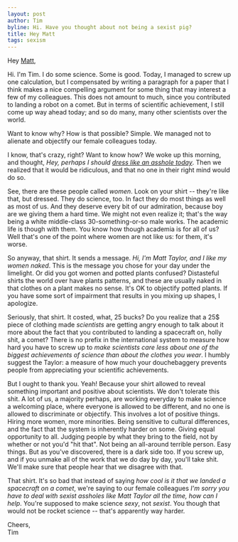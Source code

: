 ```yaml
---
layout: post
author: Tim
byline: Hi. Have you thought about not being a sexist pig?
title: Hey Matt
tags: sexism
---
```


Hey [Matt][matt],

Hi. I'm Tim. I do some science. Some is good. Today, I managed to screw up
one calculation, but I compensated by writing a paragraph for a paper that
I think makes a nice compelling argument for some thing that may interest a
few of my colleagues. This does not amount to much, since you contributed to
landing a robot on a comet. But in terms of scientific achievement, I still
come up way ahead today; and so do many, many other scientists over the world.

Want to know why? How is that possible? Simple. We managed not to alienate
and objectify our female colleagues today.

I know, that's crazy, right? Want to know how? We woke up this morning, and
thought, *Hey, perhaps I should [dress like an asshole today][shirt]*. Then
we realized that it would be ridiculous, and that no one in their right mind
would do so.

See, there are these people called *women*. Look on your shirt -- they're
like that, but dressed. They do science, too. In fact they do most things as
well as most of us. And they deserve every bit of our admiration, because boy
are we giving them a hard time. We might not even realize it; that's the way
being a white middle-class 30-something-or-so male works. The academic life
is though with them. You know how though academia is for all of us? Well
that's one of the point where women are not like us: for them, it's worse.

So anyway, that shirt. It sends a message. *Hi, I'm Matt Taylor, and I
like my women naked*. This is the message you chose for your day under the
limelight. Or did you got women and potted plants confused? Distasteful shirts
the world over have plants patterns, and these are usually naked in that
clothes on a plant makes no sense. It's OK to objectify potted plants. If you
have some sort of impairment that results in you mixing up shapes, I apologize.

Seriously, that shirt. It costed, what, 25 bucks? Do you realize that a 25$
piece of clothing made *scientists* are getting angry enough to talk about it
more about the fact that you contributed to landing a spacecraft on, holly
shit, a comet? There is no prefix in the international system to measure
how hard you have to screw up to *make scientists care less about one of the
biggest achievements of science than about the clothes you wear*. I humbly
suggest the Taylor: a measure of how much your douchebaggery prevents people
from appreciating your scientific achievements.

But I ought to thank you. Yeah! Because your shirt allowed to reveal something
important and positive about scientists. We don't tolerate this shit. A lot
of us, a majority perhaps, are working everyday to make science a welcoming
place, where everyone is allowed to be different, and no one is allowed to
discriminate or objectify. This involves a lot of positive things. Hiring
more women, more minorities. Being sensitive to cultural differences, and the
fact that the system is inherently harder on some. Giving equal opportunity
to all. Judging people by what they bring to the field, not by whether or not
you'd "hit that". Not being an all-around terrible person. Easy things. But
as you've discovered, there is a dark side too. If you screw up, and if you
unmake all of the work that we do day by day, you'll take shit. We'll make
sure that people hear that we disagree with that.

That shirt. It's so bad that instead of saying *how cool is it that we
landed a spacecraft on a comet*, we're saying to our female colleagues *I'm
sorry you have to deal with sexist assholes like Matt Taylor all the time,
how can I help*. You're supposed to make science *sexy*, not *sexist*. You
though that would not be rocket science -- that's apparently way harder.

Cheers,   
Tim

[matt]: http://rosetta.jpl.nasa.gov/matt-taylor
[shirt]: http://www.businessinsider.com.au/rosetta-scientist-matt-taylor-wore-sexist-shirt-for-philae-launch-2014-11
